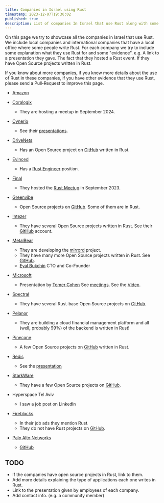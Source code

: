 ```yaml
---
title: Companies in Israel using Rust
timestamp: 2023-12-07T19:30:02
published: true
description: List of companies In Israel that use Rust along with some information on what they use it for.
---
```


On this page we try to showcase all the companies in Israel that use Rust. We include local companies and international companies that have a local office where some people write Rust.
For each company we try to include some explanation what they use Rust for and some "evidence". e.g. A link to a presentation they gave. The fact that they hosted a Rust event. If they have Open Source projects written in Rust.

If you know about more companies, if you know more details about the use of Rust in these companies, if you have other evidence that they use Rust, please send a Pull-Request to improve this page.

* [Amazon](https://www.amazon.com/)

* [Coralogix](https://coralogix.com/)
    * They are hosting a meetup in September 2024.

* [Cynerio](https://www.cynerio.com/)
    * See their [presentations](/meetings).

* [DriveNets](https://drivenets.com/)
    * Has an Open Source project on [GitHub](https://github.com/drivenets) written in Rust.

* [Evinced](https://www.evinced.com/)
    * Has a [Rust Engineer](https://www.evinced.com/careers/rust-engineer) position.

* [Final](https://www.final.co.il/)
    * They hosted the [Rust Meetup](/meetings) in September 2023.

* [Greenvibe](https://greenvibe.io/)
    * Open Source projects on [GitHub](https://github.com/greenvibe-io). Some of them are in Rust.

* [Intezer](https://intezer.com/)
    * They have several Open Source projects written in Rust. See their [GitHub](https://github.com/intezer) account.

* [MetalBear](https://metalbear.co)
    * They are developing the [mirrord](https://github.com/metalbear-co/mirrord) project.
    * They have many more Open Source projects written in Rust. See [GitHub](https://github.com/metalbear-co).
    * [Eyal Bukchin](https://www.linkedin.com/in/eyal-bukchin/) CTO and Co-Founder

* [Microsoft](https://www.microsoft.com/)
    * Presentation by [Tomer Cohen](https://www.linkedin.com/in/tomercode/) See [meetings](/meetings). See the [Video](https://youtu.be/Fi--zxTU-8w).

* [Spectral](https://spectralops.io/)
    * They have several Rust-base Open Source projects on [GitHub](https://github.com/SpectralOps).

* [Pelanor](https://www.pelanor.io/)
    * They are building a cloud financial management platform and all (well, probably 99%) of the backend is written in Rust!

* [Pinecone](https://www.pinecone.io/)
    * A few Open Source projects on [GitHub](https://github.com/pinecone-io) written in Rust.

* [Redis](https://redis.com/)
    * See the [presentation](/meetings)

* [StarkWare](https://starkware.co/)
    * They have a few Open Source projects on [GitHub](https://github.com/starkware-libs).

* Hyperspace Tel Aviv
    * I saw a job post on LinkedIn

* [Fireblocks](https://www.fireblocks.com/)
    * In their job ads they mention Rust.
    * They do not have Rust projects on [GitHub](https://github.com/fireblocks).

* [Palo Alto Networks](https://www.paloaltonetworks.com/)
    * [GitHub](https://github.com/PaloAltoNetworks)

## TODO

* If the companies have open source projects in Rust, link to them.
* Add more details explaining the type of applications each one writes in Rust.
* Link to the presentation given by employees of each company.
* Add contact info. (e.g. a community member)
